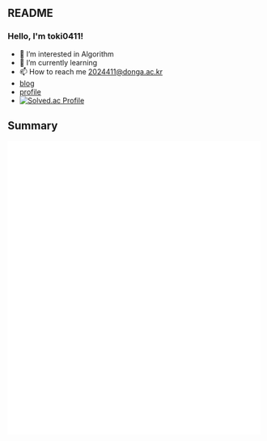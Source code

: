 ## README

### Hello, I'm toki0411!
- 👀 I’m interested in Algorithm 
- 🌱 I’m currently learning 
- 📫 How to reach me 2024411@donga.ac.kr
- [blog](https://toki0411.tistory.com/) 
- [profile](https://www.notion.so/03c32a25e76a40bfaaa81d6b5b146078)
- [![Solved.ac Profile](http://mazassumnida.wtf/api/v2/generate_badge?boj=toki0411)](https://solved.ac/toki0411/)
<!---
toki0411/toki0411 is a ✨ special ✨ repository because its `README.md` (this file) appears on your GitHub profile.
You can click the Preview link to take a look at your changes.
--->


## Summary
<p align ="left">
<img align="center" src="/github-metrics-toki0411-main.svg" alt="Metrics" width="500">
</p>


